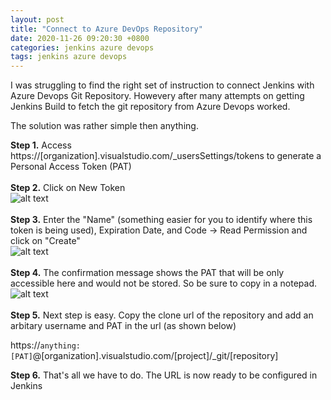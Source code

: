 ```yaml
---
layout: post
title: "Connect to Azure DevOps Repository"
date: 2020-11-26 09:20:30 +0800
categories: jenkins azure devops
tags: jenkins azure devops
---
```


I was struggling to find the right set of instruction to connect Jenkins with Azure Devops Git Repository. Howevery after many attempts on getting Jenkins Build to fetch the git repository from Azure Devops worked.

The solution was rather simple then anything.

**Step 1.** Access https://[organization].visualstudio.com/\_usersSettings/tokens to generate a Personal Access Token (PAT) <br><br>
**Step 2.** Click on New Token <br>
![alt text](https://i.imgur.com/XPVShHM.jpg) <br><br>
**Step 3.** Enter the "Name" (something easier for you to identify where this token is being used), Expiration Date, and Code -> Read Permission and click on "Create"<br>
![alt text](https://i.imgur.com/X6kxp6J.jpg) <br><br>
**Step 4.** The confirmation message shows the PAT that will be only accessible here and would not be stored. So be sure to copy in a notepad.<br>
![alt text](https://i.imgur.com/CMeKWdM.jpg) <br><br>
**Step 5.** Next step is easy. Copy the clone url of the repository and add an arbitary username and PAT in the url (as shown below) <br>

https://`anything:[PAT]`@[organization].visualstudio.com/[project]/\_git/[repository]

**Step 6.** That's all we have to do. The URL is now ready to be configured in Jenkins
